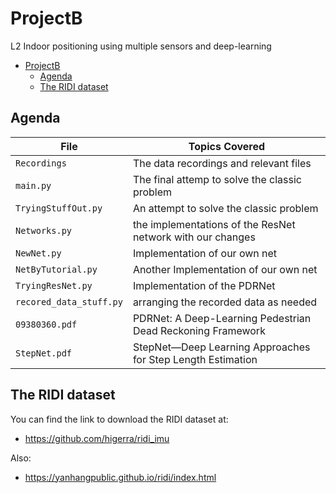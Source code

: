 # ProjectB
L2 Indoor positioning using multiple sensors and deep-learning


- [ProjectB](#projectb)
  * [Agenda](#agenda)
  * [The RIDI dataset](#the-ridi-dataset)


## Agenda

|File       | Topics Covered |
|----------------|---------|
|`Recordings`| The data recordings and relevant files |
|`main.py`| The final attemp to solve the classic problem |
|`TryingStuffOut.py`| An attempt to solve the classic problem |
|`Networks.py`| the implementations of the ResNet network with our changes |
|`NewNet.py`| Implementation of our own net |
|`NetByTutorial.py`| Another Implementation of our own net |
|`TryingResNet.py`| Implementation of the PDRNet | 
|`recored_data_stuff.py`| arranging the recorded data as needed| 
|`09380360.pdf`| PDRNet: A Deep-Learning Pedestrian Dead Reckoning Framework |
|`StepNet.pdf`| StepNet—Deep Learning Approaches for Step Length Estimation |

## The RIDI dataset
You can find the link to download the RIDI dataset at:
 + https://github.com/higerra/ridi_imu

Also:
 + https://yanhangpublic.github.io/ridi/index.html

